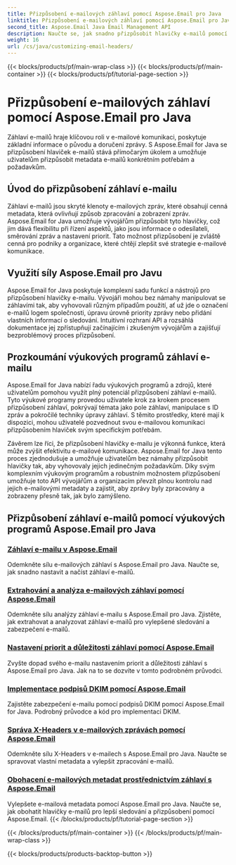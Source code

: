```yaml
---
title: Přizpůsobení e-mailových záhlaví pomocí Aspose.Email pro Java
linktitle: Přizpůsobení e-mailových záhlaví pomocí Aspose.Email pro Java
second_title: Aspose.Email Java Email Management API
description: Naučte se, jak snadno přizpůsobit hlavičky e-mailů pomocí Aspose.Email pro Java. Ponořte se do výukových programů a využijte sílu přizpůsobení hlavičky e-mailu.
weight: 16
url: /cs/java/customizing-email-headers/
---
```


{{< blocks/products/pf/main-wrap-class >}}
{{< blocks/products/pf/main-container >}}
{{< blocks/products/pf/tutorial-page-section >}}

# Přizpůsobení e-mailových záhlaví pomocí Aspose.Email pro Java


Záhlaví e-mailů hraje klíčovou roli v e-mailové komunikaci, poskytuje základní informace o původu a doručení zprávy. S Aspose.Email for Java se přizpůsobení hlaviček e-mailů stává přímočarým úkolem a umožňuje uživatelům přizpůsobit metadata e-mailů konkrétním potřebám a požadavkům.

## Úvod do přizpůsobení záhlaví e-mailu

Záhlaví e-mailů jsou skryté klenoty e-mailových zpráv, které obsahují cenná metadata, která ovlivňují způsob zpracování a zobrazení zpráv. Aspose.Email for Java umožňuje vývojářům přizpůsobit tyto hlavičky, což jim dává flexibilitu při řízení aspektů, jako jsou informace o odesílateli, směrování zpráv a nastavení priorit. Tato možnost přizpůsobení je zvláště cenná pro podniky a organizace, které chtějí zlepšit své strategie e-mailové komunikace.

## Využití síly Aspose.Email pro Javu

Aspose.Email for Java poskytuje komplexní sadu funkcí a nástrojů pro přizpůsobení hlavičky e-mailu. Vývojáři mohou bez námahy manipulovat se záhlavími tak, aby vyhovovali různým případům použití, ať už jde o označení e-mailů logem společnosti, úpravu úrovně priority zprávy nebo přidání vlastních informací o sledování. Intuitivní rozhraní API a rozsáhlá dokumentace jej zpřístupňují začínajícím i zkušeným vývojářům a zajišťují bezproblémový proces přizpůsobení.

## Prozkoumání výukových programů záhlaví e-mailu

Aspose.Email for Java nabízí řadu výukových programů a zdrojů, které uživatelům pomohou využít plný potenciál přizpůsobení záhlaví e-mailů. Tyto výukové programy provedou uživatele krok za krokem procesem přizpůsobení záhlaví, pokrývají témata jako pole záhlaví, manipulace s ID zpráv a pokročilé techniky úpravy záhlaví. S těmito prostředky, které mají k dispozici, mohou uživatelé pozvednout svou e-mailovou komunikaci přizpůsobením hlaviček svým specifickým potřebám.

Závěrem lze říci, že přizpůsobení hlavičky e-mailu je výkonná funkce, která může zvýšit efektivitu e-mailové komunikace. Aspose.Email for Java tento proces zjednodušuje a umožňuje uživatelům bez námahy přizpůsobit hlavičky tak, aby vyhovovaly jejich jedinečným požadavkům. Díky svým komplexním výukovým programům a robustním možnostem přizpůsobení umožňuje toto API vývojářům a organizacím převzít plnou kontrolu nad jejich e-mailovými metadaty a zajistit, aby zprávy byly zpracovány a zobrazeny přesně tak, jak bylo zamýšleno.

## Přizpůsobení záhlaví e-mailů pomocí výukových programů Aspose.Email pro Java
### [Záhlaví e-mailu v Aspose.Email](./email-headers/)
Odemkněte sílu e-mailových záhlaví s Aspose.Email pro Java. Naučte se, jak snadno nastavit a načíst záhlaví e-mailů.
### [Extrahování a analýza e-mailových záhlaví pomocí Aspose.Email](./extracting-and-analyzing-email-headers/)
Odemkněte sílu analýzy záhlaví e-mailu s Aspose.Email pro Java. Zjistěte, jak extrahovat a analyzovat záhlaví e-mailů pro vylepšené sledování a zabezpečení e-mailů.
### [Nastavení priorit a důležitosti záhlaví pomocí Aspose.Email](./setting-priority-and-importance-headers/)
Zvyšte dopad svého e-mailu nastavením priorit a důležitosti záhlaví s Aspose.Email pro Java. Jak na to se dozvíte v tomto podrobném průvodci.
### [Implementace podpisů DKIM pomocí Aspose.Email](./dkim-signatures-implementation/)
Zajistěte zabezpečení e-mailu pomocí podpisů DKIM pomocí Aspose.Email for Java. Podrobný průvodce a kód pro implementaci DKIM.
### [Správa X-Headers v e-mailových zprávách pomocí Aspose.Email](./managing-x-headers-in-email-messages/)
Odemkněte sílu X-Headers v e-mailech s Aspose.Email pro Java. Naučte se spravovat vlastní metadata a vylepšit zpracování e-mailů.
### [Obohacení e-mailových metadat prostřednictvím záhlaví s Aspose.Email](./enriching-email-metadata-through-headers/)
Vylepšete e-mailová metadata pomocí Aspose.Email pro Java. Naučte se, jak obohatit hlavičky e-mailů pro lepší sledování a přizpůsobení pomocí Aspose.Email.
{{< /blocks/products/pf/tutorial-page-section >}}

{{< /blocks/products/pf/main-container >}}
{{< /blocks/products/pf/main-wrap-class >}}

{{< blocks/products/products-backtop-button >}}
